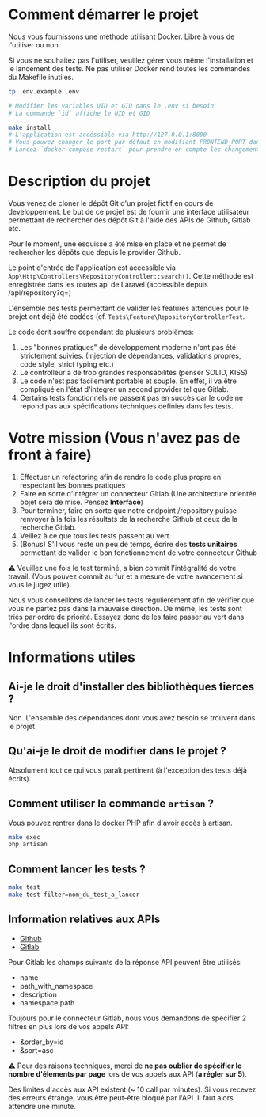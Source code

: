 # Comment démarrer le projet

Nous vous fournissons une méthode utilisant Docker. Libre à vous de l'utiliser ou non.

Si vous ne souhaitez pas l'utiliser, veuillez gérer vous même l'installation et le lancement des tests.
Ne pas utiliser Docker rend toutes les commandes du Makefile inutiles.

```sh
cp .env.example .env

# Modifier les variables UID et GID dans le .env si besoin
# La commande `id` affiche le UID et GID

make install
# L'application est accéssible via http://127.0.0.1:8000
# Vous pouvez changer le port par défaut en modifiant FRONTEND_PORT dans votre .env
# Lancez `docker-compose restart` pour prendre en compte les changements
```

# Description du projet

Vous venez de cloner le dépôt Git d'un projet fictif en cours de developpement.
Le but de ce projet est de fournir une interface utilisateur permettant de rechercher des dépôt Git à l'aide des APIs de Github, Gitlab etc.

Pour le moment, une esquisse a été mise en place et ne permet de rechercher les dépôts que depuis le provider Github.

Le point d'entrée de l'application est accessible via `App\Http\Controllers\RepositoryController::search()`. Cette méthode est enregistrée dans les routes api de Laravel (accessible depuis /api/repository?q=)

L'ensemble des tests permettant de valider les features attendues pour le projet ont déjà été codées (cf. `Tests\Feature\RepositoryControllerTest`.

Le code écrit souffre cependant de plusieurs problèmes:
1. Les "bonnes pratiques" de développement moderne n'ont pas été strictement suivies. (Injection de dépendances, validations propres, code style, strict typing etc.)
2. Le controlleur a de trop grandes responsabilités (penser SOLID, KISS)
3. Le code n'est pas facilement portable et souple. En effet, il va être compliqué en l'état d'intégrer un second provider tel que Gitlab.
4. Certains tests fonctionnels ne passent pas en succès car le code ne répond pas aux spécifications techniques définies dans les tests.

# Votre mission (Vous n'avez pas de front à faire)

1. Effectuer un refactoring afin de rendre le code plus propre en respectant les bonnes pratiques
2. Faire en sorte d'intégrer un connecteur Gitlab (Une architecture orientée objet sera de mise. Pensez **Interface**)
3. Pour terminer, faire en sorte que notre endpoint /repository puisse renvoyer à la fois les résultats de la recherche Github et ceux de la recherche Gitlab.
4. Veillez à ce que tous les tests passent au vert.
5. (Bonus) S'il vous reste un peu de temps, écrire des **tests unitaires** permettant de valider le bon fonctionnement de votre connecteur Github

:warning: Veuillez une fois le test terminé, a bien commit l'intégralité de votre travail. (Vous pouvez commit au fur et a mesure de votre avancement si vous le jugez utile)

Nous vous conseillons de lancer les tests régulièrement afin de vérifier que vous ne partez pas dans la mauvaise direction.
De même, les tests sont triés par ordre de priorité. Essayez donc de les faire passer au vert dans l'ordre dans lequel ils sont écrits.

# Informations utiles

## Ai-je le droit d'installer des bibliothèques tierces ?
Non. L'ensemble des dépendances dont vous avez besoin se trouvent dans le projet.

## Qu'ai-je le droit de modifier dans le projet ?
Absolument tout ce qui vous paraît pertinent (à l'exception des tests déjà écrits).

## Comment utiliser la commande `artisan` ?
Vous pouvez rentrer dans le docker PHP afin d'avoir accès à artisan.
```sh
make exec
php artisan
```

## Comment lancer les tests ?
```sh
make test
make test filter=nom_du_test_a_lancer
```

## Information relatives aux APIs
- [Github](https://docs.github.com/en/free-pro-team@latest/rest/reference/search#search-repositories)
- [Gitlab](https://docs.gitlab.com/ee/api/projects.html#search-for-projects-by-name)

Pour Gitlab les champs suivants de la réponse API peuvent être utilisés:
- name
- path_with_namespace
- description
- namespace.path

Toujours pour le connecteur Gitlab, nous vous demandons de spécifier 2 filtres en plus lors de vos appels API:
- &order_by=id
- &sort=asc

:warning: Pour des raisons techniques, merci de **ne pas oublier de spécifier le nombre d'élements par page** lors de vos appels aux API (**a régler sur 5**).

Des limites d'accès aux API existent (~ 10 call par minutes).
Si vous recevez des erreurs étrange, vous être peut-être bloqué par l'API. Il faut alors attendre une minute.
